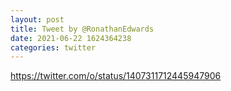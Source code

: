 ```yaml
--- 
layout: post 
title: Tweet by @RonathanEdwards 
date: 2021-06-22 1624364238 
categories: twitter 
--- 
```

https://twitter.com/o/status/1407311712445947906